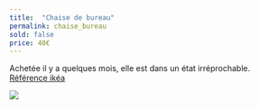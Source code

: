 ```yaml
---
title:  "Chaise de bureau"
permalink: chaise_bureau
sold: false
price: 40€
---
```

Achetée il y a quelques mois, elle est dans un état irréprochable.  
[Référence ikéa](http://www.ikea.com/fr/fr/catalog/products/S59174965/#/S39175008)

<img src="{{ site.url }}/assets/{{ post.permalink }}.png" />